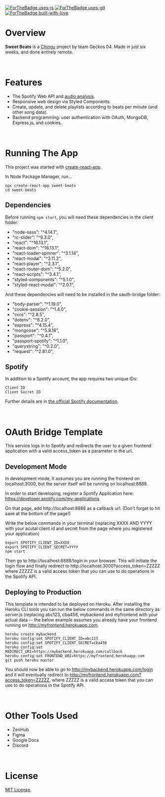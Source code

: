 [![ForTheBadge uses-js](http://ForTheBadge.com/images/badges/uses-js.svg)](http://ForTheBadge.com) [![ForTheBadge uses-git](http://ForTheBadge.com/images/badges/uses-git.svg)](https://GitHub.com/) [![ForTheBadge built-with-love](http://ForTheBadge.com/images/badges/built-with-love.svg)](https://GitHub.com/Naereen/)

# Overview
**Sweet Beats** is a [Chingu](https://chingu.io/) project by team Geckos 04. Made in just six weeks, and done entirely remote.
<br><br><br>
# Features
* The Spotify Web API and [audio analysis](https://developer.spotify.com/documentation/web-api/reference/tracks/get-audio-analysis/).
* Responsive web design via Styled Components.
* Create, update, and delete playlists according to beats per minute (and other song data).
* Backend programming: user authentication with OAuth, MongoDB, Express.js, and cookies.
<br><br><br>

# Running The App
This project was started with [create-react-app](https://reactjs.org/docs/create-a-new-react-app.html).

In Node Package Manager, run...

`npx create-react-app sweet-beats`
<br>
`cd sweet-beats`

## Dependencies
Before running `npm start`, you will need these dependencies in the client folder:

* "node-sass": "^4.14.1",
* "rc-slider": "^9.3.0",
* "react": "^16.13.1",
* "react-dom": "^16.13.1",
* "react-loader-spinner": "^3.1.14",
* "react-modal": "^3.11.2",
* "react-player": "^2.3.1",
* "react-router-dom": "^5.2.0",
* "react-scripts": "^3.4.1",
* "styled-components": "^5.1.0",
* "styled-react-modal": "^2.0.1",

And these dependencies will need to be installed in the oauth-bridge folder:

* "body-parser": "^1.19.0",
* "cookie-session": "^1.4.0",
* "cors": "^2.8.5",
* "dotenv": "^8.2.0",
* "express": "^4.15.4",
* "mongoose": "^5.9.18",
* "passport": "^0.4.1",
* "passport-spotify": "^1.1.0",
* "querystring": "^0.2.0",
* "request": "^2.81.0",

## Spotify
In addition to a Spotify account, the app requires two unique IDs:

`Client ID`
<br>
`Client Secret ID`

Further details are in [the official Spotify documentation](https://developer.spotify.com/documentation/web-api/quick-start/).
<br><br><br>

# OAuth Bridge Template
This service logs in to Spotify and redirects the user to a given frontend application with a valid access_token as a parameter in the url.

## Development Mode
In development mode, it assumes you are running the frontend on localhost:3000, but the server itself will be running on localhost:8888.

In order to start developing, register a Spotify Application here:
https://developer.spotify.com/my-applications

On that page, add http://localhost:8888 as a callback url. (Don't forget to hit save at the bottom of the page!)

Write the below commands in your terminal (replacing XXXX AND YYYY with your acutal client id and secret from the page where you registered your application)

```
export SPOTIFY_CLIENT_ID=XXXX
export SPOTIFY_CLIENT_SECRET=YYYY
npm start
```

Then go to http://localhost:8888/login in your browser. This will initiate the login flow and finally redirect to http://localhost:3000?access_token=ZZZZZ where ZZZZZ is a valid access token that you can use to do operations in the Spotify API.

## Deploying to Production
This template is intended to be deployed on Heroku. After installing the Heroku CLI tools you can run the below commands in the same directory as server.js (replacing abc123, cba456, mybackend and myfrontend with your actual data -- the below example assumes you already have your frontend running on http://myfrontend.herokuapp.com.

```
heroku create mybackend
heroku config:set SPOTIFY_CLIENT_ID=abc123
heroku config:set SPOTIFY_CLIENT_SECRET=cba456
heroku config:set REDIRECT_URI=https://mybackend.herokuapp.com/callback
heroku config:set FRONTEND_URI=https://myfrontend.herokuapp.com
git push heroku master
```

You should now be able to go to http://mybackend.herokuapp.com/login and it will eventually redirect to http://myfrontend.herokuapp.com?access_token=ZZZZZ, where ZZZZZ is a valid access token that you can use to do operations in the Spotify API.
<br><br><br>

# Other Tools Used
* ZenHub
* Figma
* Google Docs
* Discord
<br><br><br>

# License
[MIT License](https://opensource.org/licenses/MIT).
